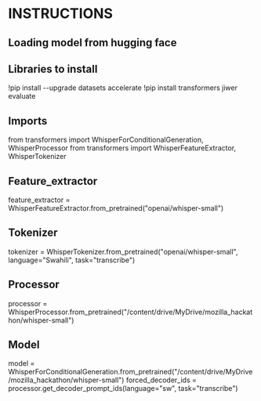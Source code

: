 # INSTRUCTIONS
## Loading model from hugging face

## Libraries to install
!pip install --upgrade datasets accelerate
!pip install transformers jiwer evaluate

## Imports
from transformers import WhisperForConditionalGeneration, WhisperProcessor
from transformers import WhisperFeatureExtractor, WhisperTokenizer

## Feature_extractor
feature_extractor = WhisperFeatureExtractor.from_pretrained("openai/whisper-small")

## Tokenizer
tokenizer = WhisperTokenizer.from_pretrained("openai/whisper-small", language="Swahili", task="transcribe")

## Processor
processor = WhisperProcessor.from_pretrained("/content/drive/MyDrive/mozilla_hackathon/whisper-small")

## Model
model = WhisperForConditionalGeneration.from_pretrained("/content/drive/MyDrive/mozilla_hackathon/whisper-small")
forced_decoder_ids = processor.get_decoder_prompt_ids(language="sw", task="transcribe")